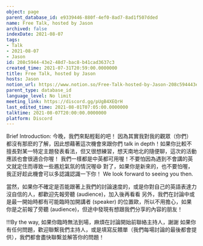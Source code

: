 ```yaml
---
object: page
parent_database_id: e9339446-880f-4ef0-8ad7-8ad1f507dded
name: Free Talk, hosted by Jason
archived: false
indexDate: 2021-08-07
tags:
- Talk
- 2021-08-07
- Jason
id: 208c5944-43e2-48d7-bac8-b41cad3637c3
created_time: 2021-07-31T20:59:00.0000000
title: Free Talk, hosted by Jason
hosts: Jason
notion_url: https://www.notion.so/Free-Talk-hosted-by-Jason-208c594443e248d7bac8b41cad3637c3
parent_type: database_id
language_level: No limit
meeting_link: https://discord.gg/pUgB4XEQrH
last_edited_time: 2021-08-01T07:05:00.0000000
talktime: 2021-08-07T20:00:00.0000000
platform: Discord
---
```






Brief Introduction: 今晚，我們來點輕鬆的吧！
因為其實我對我的觀眾（你們）都沒有那麽的了解，因此想藉著這次機會來跟你們 talk in depth！如果你比較不擅長對某一特定主題發表看法，但又很想練習，想天南地北的隨便聊，這次的活動應該也會很適合你喔！
我們一樣都是中英都可用喔！不要怕因為遇到不會講的英文就定住而導致一些尷尬氣氛的情況喔😄
對了，如果你是新來的，也不要怕喔，我正好趁此機會可以多認識認識一下你！
We look forward to seeing you then.

當然，如果你不確定是否能跟著上我們的討論速度的，或是你對自己的英語表達力沒自信的人，都歡迎先報旁聽 (audience)，加入後再看看
另外，我們在討論中或是最一開始時都有可能臨時加開講者 (speaker) 的位置歐，所以不用擔心，如果你是之前報了旁聽 (audience)，但途中發現有想跟我們分享的內容的朋友！

!!!By the way, 如果你臨時無法到場，麻煩在討論開始前聯絡主持人，謝謝
如果你有任何問題，歡迎聯繫我們主持人，或是填寫反饋單（我們每場討論的最後都會提供），我們都會盡快聯繫並解答你的問題！




